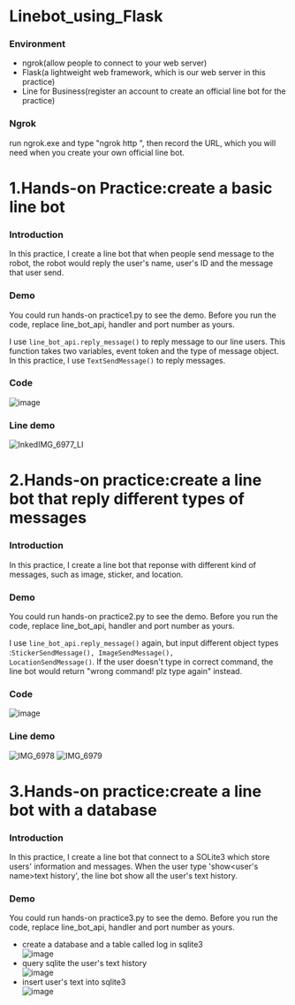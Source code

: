 # Linebot_using_Flask
### Environment
-   ngrok(allow people to connect to your web server)
-   Flask(a lightweight web framework, which is our web server in this practice)
-   Line for Business(register an account to create an official line bot for the practice)
### Ngrok
run ngrok.exe and type "ngrok http <your port>", then record the URL, which you will need when you create your own official line bot.

# 1.Hands-on Practice:create a basic line bot 
### Introduction
In this practice, I create a line bot that when people send message to the robot, the robot would reply the user's name, user's ID and the message that user send. 
### Demo
You could run hands-on practice1.py to see the demo. Before you run the code, replace line_bot_api, handler and port number as yours. 

I use <code>line_bot_api.reply_message()</code> to reply message to our line users. This function takes two variables, event token and the type of message object. In this practice, I use <code>TextSendMessage()</code> to reply messages.

### Code
![image](https://user-images.githubusercontent.com/32606310/108176818-68cad880-713d-11eb-9748-4fcd36c16c64.png)
### Line demo
![InkedIMG_6977_LI](https://user-images.githubusercontent.com/32606310/108203296-447ef400-715d-11eb-8a69-dea3c3d0383f.jpg)

# 2.Hands-on practice:create a line bot that reply different types of messages
### Introduction 
In this practice, I create a line bot that reponse with different kind of messages, such as image, sticker, and location.
### Demo
You could run hands-on practice2.py to see the demo. Before you run the code, replace line_bot_api, handler and port number as yours.

I use <code>line_bot_api.reply_message()</code> again, but input different object types :<code>StickerSendMessage(), ImageSendMessage(), LocationSendMessage()</code>. If the user doesn't type in correct command, the line bot would return "wrong command! plz type again" instead.

### Code
![image](https://user-images.githubusercontent.com/32606310/108203024-e7833e00-715c-11eb-8ef1-649c09eca003.png)
### Line demo
![IMG_6978](https://user-images.githubusercontent.com/32606310/108203229-27e2bc00-715d-11eb-942d-21253123ae39.PNG)
![IMG_6979](https://user-images.githubusercontent.com/32606310/108203236-29ac7f80-715d-11eb-8155-bb94fc322b9f.PNG)

# 3.Hands-on practice:create a line bot with a database
### Introduction
In this practice, I create a line bot that connect to a SOLite3 which store users' information and messages. When the user type 'show<user's name>text history', 
the line bot show all the user's text history. 
### Demo
You could run hands-on practice3.py to see the demo. Before you run the code, replace line_bot_api, handler and port number as yours.</br>
-   create a database and a table called log in sqlite3</br>
![image](https://user-images.githubusercontent.com/32606310/108462395-802dd100-72b7-11eb-8da7-87424fb5cb45.png)</br>
-   query sqlite the user's text history</br>
![image](https://user-images.githubusercontent.com/32606310/108462440-93d93780-72b7-11eb-9124-213c43741c0b.png)</br>
-   insert user's text into sqlite3</br>
![image](https://user-images.githubusercontent.com/32606310/108462469-9e93cc80-72b7-11eb-975b-7ec61508ab86.png)</br>
